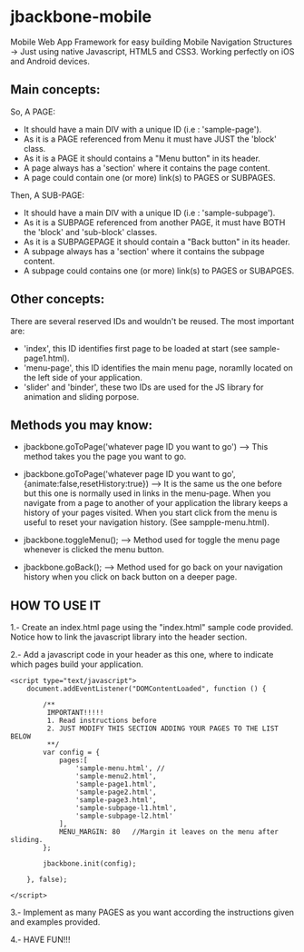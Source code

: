 jbackbone-mobile
================

Mobile Web App Framework for easy building Mobile Navigation Structures -> Just using native Javascript, HTML5 and CSS3.
Working perfectly on iOS and Android devices.


Main concepts:
-------------
So, A PAGE:
- It should have a main DIV with a unique ID (i.e : 'sample-page').
- As it is a PAGE referenced from Menu it must have JUST the 'block' class.
- As it is a PAGE it should contains a "Menu button" in its header.
- A page always has a 'section' where it contains the page content.
- A page could contain one (or more) link(s) to PAGES or SUBPAGES.

Then, A SUB-PAGE:
- It should have a main DIV with a unique ID (i.e : 'sample-subpage').	
- As it is a SUBPAGE referenced from another PAGE, it must have BOTH the 'block' and 'sub-block' classes.
- As it is a SUBPAGEPAGE it should contain a "Back button" in its header.
- A subpage always has a 'section' where it contains the subpage content.
- A subpage could contains one (or more) link(s) to PAGES or SUBAPGES.

Other concepts:
---------------
There are several reserved IDs and wouldn't be reused. The most important are:

- 'index', this ID identifies first page to be loaded at start (see sample-page1.html).
- 'menu-page', this ID identifies the main menu page, noramlly located on the left side of your application.
- 'slider' and 'binder', these two IDs are used for the JS library for animation and sliding porpose.


Methods you may know:
--------------------

- jbackbone.goToPage('whatever page ID you want to go')  --> This method takes you the page you want to go.


- jbackbone.goToPage('whatever page ID you want to go',{animate:false,resetHistory:true}) --> It is the same us the one before but this one is normally used in links in the menu-page. When you navigate from a page to another of your application the library keeps a history of your pages visited. When you start click from the menu is useful to reset your navigation history. (See sampple-menu.html). 

- jbackbone.toggleMenu(); --> Method used for toggle the menu page whenever is clicked the menu button.

- jbackbone.goBack(); --> Method used for go back on your navigation history when you click on back button on a deeper page.


HOW TO USE IT
------------------

1.- Create an index.html page using the "index.html" sample code provided. Notice how to link the javascript library into the header section.

2.- Add a javascript code in your header as this one, where to indicate which pages build your application.

	<script type="text/javascript">
		document.addEventListener("DOMContentLoaded", function () {

			/**
			 IMPORTANT!!!!!
			 1. Read instructions before 
			 2. JUST MODIFY THIS SECTION ADDING YOUR PAGES TO THE LIST BELOW 
			 **/
			var config = {
				pages:[			
					'sample-menu.html', //
					'sample-menu2.html', 
					'sample-page1.html',	
					'sample-page2.html', 
					'sample-page3.html',
					'sample-subpage-l1.html',	
					'sample-subpage-l2.html'
				],
				MENU_MARGIN: 80   //Margin it leaves on the menu after sliding.
			};	

	    	jbackbone.init(config);

		}, false);

	</script>

3.- Implement as many PAGES as you want according the instructions given and examples provided.

4.- HAVE FUN!!!
	